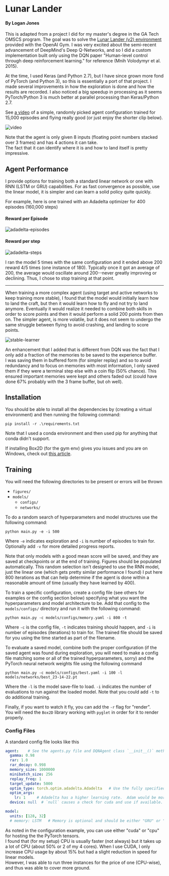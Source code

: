 # Lunar Lander
#### By Logan Jones

This is adapted from a project I did for my master's degree in the GA Tech OMSCS program.
The goal was to solve the [Lunar Lander (v2) environment](http://gym.openai.com/envs/LunarLander-v2/) provided with the OpenAI Gym.
I was very excited about the semi-recent advancement of DeepMind's Deep Q-Networks, 
and so I did a custom implementation built only using the DQN paper "Human-level control through deep reinforcement learning." 
for reference (Mnih Volodymyr et al. 2015).

At the time, I used Keras (and Python 2.7), but I have since grown more fond of PyTorch (and Python 3), 
so this is essentially a port of that project.  I made several improvements in how the exploration is done and how the results are recorded.
I also noticed a big speedup in processing as it seems PyTorch/Python 3 is much better at parallel processing than Keras/Python 2.7.

See [a video](https://github.com/logar16/LunarLander/blob/master/docs/Flight%20Demonstration.mp4) of a simple, randomly picked agent configuration trained for 15,000 episodes and flying really good (or just enjoy the shorter clip below).

![video](docs/FlightDemo.gif)

Note that the agent is only given 8 inputs (floating point numbers stacked over 3 frames) and has 4 actions it can take.  
The fact that it can identify where it is and how to land itself is pretty impressive.

## Agent Performance  
I provide options for training both a standard linear network or one with RNN (LSTM or GRU) capabilities.
For as fast convergence as possible, use the linear model, it is simpler and can learn a solid policy quite quickly.

For example, here is one trained with an Adadelta optimizer for 400 episodes (160,000 steps)

#### Reward per Episode
![adadelta-episodes](figures/Adadelta-ConstantReplay/training400_Ada-1replay(3)_episodes.png)

#### Reward per step
![adadelta-steps](figures/Adadelta-ConstantReplay/training400_Ada-1replay(3)_steps.png)

I ran the model 5 times with the same configuration and it ended above 200 reward 4/5 times (one instance of 180).
Typically once it got an average of 200, the average would oscillate around 200--never greatly improving or declining. Thus, I chose to stop training at that point.

-----

When training a more complex agent (using target and active networks to keep training more stable), I found that the model would initially learn how to land the craft, but then it would learn how to fly and not try to land anymore.
Eventually it would realize it needed to combine both skills in order to score points and then it would perform a solid 200 points from then on.
The simpler agent, is more volatile, but it does not seem to undergo the same struggle between flying to avoid crashing, and landing to score points.

![stable-learner](figures/DDQN/replay10-update30k_training.png)

An enhancement that I added that is different from DQN was the fact that I only add a fraction of the memories to be saved to the experience buffer.  
I was saving them in buffered form (for simpler replay) and so to avoid redundancy and to focus on memories with most information,
I only saved them if they were a terminal step else with a coin flip (50% chance).  This ensured important memories were kept and others faded out (could have done 67% probably with the 3 frame buffer, but oh well).
  


## Installation
You should be able to install all the dependencies by (creating a virtual environment) 
and then running the following command:

```shell script
pip install -r .\requirements.txt
``` 

Note that I used a conda environment and then used pip for anything that conda didn't support.

If installing Box2D (for the gym env) gives you issues and you are on Windows,
check out [this article](https://medium.com/@sayanmndl21/install-openai-gym-with-box2d-and-mujoco-in-windows-10-e25ee9b5c1d5).


## Training

You will need the following directories to be present or errors will be thrown
* `figures/`
* `models/` 
    * `configs/`
    * `networks/`
    
To do a random search of hyperparameters and model structures use the following command:
```shell script
python main.py -e -i 500
```
Where `-e` indicates exploration and `-i` is number of episodes to train for.  
Optionally add `-v` for more detailed progress reports.

Note that only models with a good mean score will be saved, and they are saved at checkpoints or at the end of training.
Figures should be populated automatically. This random selection isn't designed to use the RNN model, just the linear one (which gets pretty similar performance I found)
I put here 800 iterations as that can help determine if the agent is done within a reasonable amount of time (usually they have learned by 400).

To train a specific configuration, create a config file (see others for examples or the config section below) 
specifying what you want the hyperparameters and model architecture to be.
Add that config to the `models/configs/` directory and run it with the following command:

```shell script
python main.py -c models/configs/memory.yaml -i 800 -t
```
Where `-c` is the config file, `-t` indicates training should happen, and `-i` is number of episodes (iterations) to train for.
The trained file should be saved for you using the time started as part of the filename.

To evaluate a saved model, combine both the proper configuration 
(if the saved agent was found during exploration, you will need to make a config file matching some or all of the trained hyperparameters, sorry)
and the PyTorch neural network weights file using the following command

```shell script
python main.py -c models/configs/best.yaml -i 100 -l models/networks/best_23-14-22.pt 
```

Where the `-l` is the model save-file to load. `-i` indicates the number of evaluations to run against the loaded model.
Note that you could add `-t` to do additional training.

Finally, if you want to watch it fly, you can add the `-r` flag for "render".  
You will need the `Box2D` library working with `pyglet` in order for it to render properly.


### Config Files
A standard config file looks like this

```yaml
agent:    # See the agents.py file and DQNAgent class `__init__()` method for more details
  gamma: 0.98
  rar: 1.0
  rar_decay: 0.998
  memory_size: 1000000
  minibatch_size: 256
  replay_freq: 1
  target_update: 5000
  optim_type: torch.optim.adadelta.Adadelta   # Use the fully specified class name
  optim_args:
    lr: 1     # Adadelta has a higher learning rate.  Adam would be more like 0.001
  device: null  # `null` causes a check for cuda and use if available.  Other options are "cpu" and "cuda"

model:
  units: [128, 32]
  # memory: LSTM   # Memory is optional and should be either "GRU" or "LSTM"  
```

As noted in the configuration example, you can use either "cuda" or "cpu" for hosting the the PyTorch tensors.  
I found that (for my setup) CPU is usually faster (not always) but it takes up a lot of CPU (about 50% or 2 of my 4 cores).
When I use CUDA, I only increase CPU usage by about 15% but had a slight reduction in speed for linear models.  
However, I was able to run three instances for the price of one (CPU-wise), and thus was able to cover more ground. 